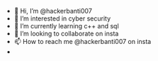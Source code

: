 - 👋 Hi, I’m @hackerbanti007
- 👀 I’m interested in cyber security
- 🌱 I’m currently learning c++ and sql
- 💞️ I’m looking to collaborate on insta
- 📫 How to reach me @hackerbanti007 on insta
- 

<!---
hackerbanti007/hackerbanti007 is a ✨ special ✨ repository because its `README.md` (this file) appears on your GitHub profile.
You can click the Preview link to take a look at your changes.
--->
